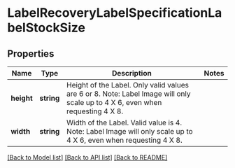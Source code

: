# LabelRecoveryLabelSpecificationLabelStockSize

## Properties
Name | Type | Description | Notes
------------ | ------------- | ------------- | -------------
**height** | **string** | Height of the Label.  Only valid values are 6 or 8.  Note: Label Image will only scale up to 4 X 6, even when requesting 4 X 8. | 
**width** | **string** | Width of the Label.  Valid value is 4.  Note: Label Image will only scale up to 4 X 6, even when requesting 4 X 8. | 

[[Back to Model list]](../../README.md#documentation-for-models) [[Back to API list]](../../README.md#documentation-for-api-endpoints) [[Back to README]](../../README.md)

